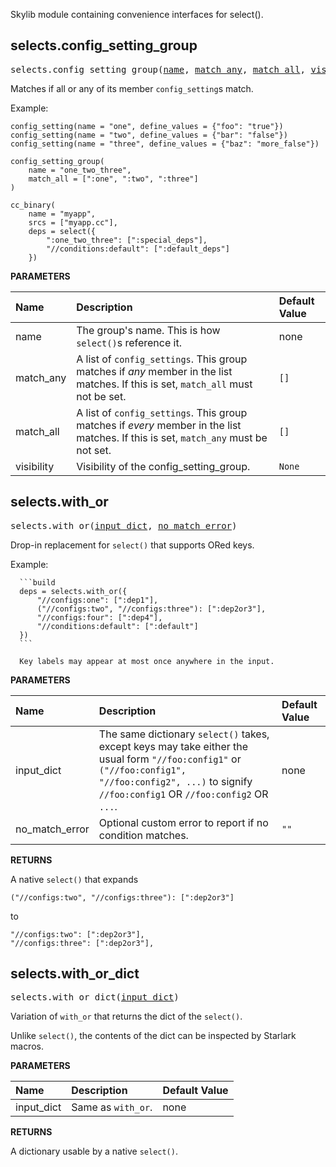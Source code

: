 <!-- Generated with Stardoc: http://skydoc.bazel.build -->

Skylib module containing convenience interfaces for select().

<a id="selects.config_setting_group"></a>

## selects.config_setting_group

<pre>
selects.config_setting_group(<a href="#selects.config_setting_group-name">name</a>, <a href="#selects.config_setting_group-match_any">match_any</a>, <a href="#selects.config_setting_group-match_all">match_all</a>, <a href="#selects.config_setting_group-visibility">visibility</a>)
</pre>

Matches if all or any of its member `config_setting`s match.

Example:

  ```build
  config_setting(name = "one", define_values = {"foo": "true"})
  config_setting(name = "two", define_values = {"bar": "false"})
  config_setting(name = "three", define_values = {"baz": "more_false"})

  config_setting_group(
      name = "one_two_three",
      match_all = [":one", ":two", ":three"]
  )

  cc_binary(
      name = "myapp",
      srcs = ["myapp.cc"],
      deps = select({
          ":one_two_three": [":special_deps"],
          "//conditions:default": [":default_deps"]
      })
  ```


**PARAMETERS**


| Name  | Description | Default Value |
| :------------- | :------------- | :------------- |
| <a id="selects.config_setting_group-name"></a>name |  The group's name. This is how `select()`s reference it.   |  none |
| <a id="selects.config_setting_group-match_any"></a>match_any |  A list of `config_settings`. This group matches if *any* member in the list matches. If this is set, `match_all` must not be set.   |  `[]` |
| <a id="selects.config_setting_group-match_all"></a>match_all |  A list of `config_settings`. This group matches if *every* member in the list matches. If this is set, `match_any` must be not set.   |  `[]` |
| <a id="selects.config_setting_group-visibility"></a>visibility |  Visibility of the config_setting_group.   |  `None` |


<a id="selects.with_or"></a>

## selects.with_or

<pre>
selects.with_or(<a href="#selects.with_or-input_dict">input_dict</a>, <a href="#selects.with_or-no_match_error">no_match_error</a>)
</pre>

Drop-in replacement for `select()` that supports ORed keys.

Example:

      ```build
      deps = selects.with_or({
          "//configs:one": [":dep1"],
          ("//configs:two", "//configs:three"): [":dep2or3"],
          "//configs:four": [":dep4"],
          "//conditions:default": [":default"]
      })
      ```

      Key labels may appear at most once anywhere in the input.


**PARAMETERS**


| Name  | Description | Default Value |
| :------------- | :------------- | :------------- |
| <a id="selects.with_or-input_dict"></a>input_dict |  The same dictionary `select()` takes, except keys may take either the usual form `"//foo:config1"` or `("//foo:config1", "//foo:config2", ...)` to signify `//foo:config1` OR `//foo:config2` OR `...`.   |  none |
| <a id="selects.with_or-no_match_error"></a>no_match_error |  Optional custom error to report if no condition matches.   |  `""` |

**RETURNS**

A native `select()` that expands

`("//configs:two", "//configs:three"): [":dep2or3"]`

to

```build
"//configs:two": [":dep2or3"],
"//configs:three": [":dep2or3"],
```


<a id="selects.with_or_dict"></a>

## selects.with_or_dict

<pre>
selects.with_or_dict(<a href="#selects.with_or_dict-input_dict">input_dict</a>)
</pre>

Variation of `with_or` that returns the dict of the `select()`.

Unlike `select()`, the contents of the dict can be inspected by Starlark
macros.


**PARAMETERS**


| Name  | Description | Default Value |
| :------------- | :------------- | :------------- |
| <a id="selects.with_or_dict-input_dict"></a>input_dict |  Same as `with_or`.   |  none |

**RETURNS**

A dictionary usable by a native `select()`.


